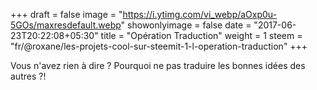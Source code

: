 +++
draft = false
image = "https://i.ytimg.com/vi_webp/aOxp0u-5GOs/maxresdefault.webp"
showonlyimage = false
date = "2017-06-23T20:22:08+05:30"
title = "Opération Traduction"
weight = 1
steem = "fr/@roxane/les-projets-cool-sur-steemit-1-l-operation-traduction"
+++

Vous n'avez rien à dire ? Pourquoi ne pas traduire les bonnes idées des autres ?!

<!--more-->
